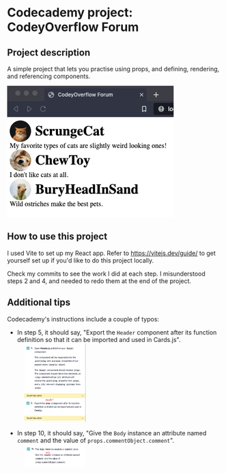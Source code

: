 Codecademy project: CodeyOverflow Forum
======================================

Project description
-------------------
A simple project that lets you practise using props, and defining, rendering, and referencing components.

![Screenshot of how React app looks](endresult.png)

How to use this project
-------------------
I used Vite to set up my React app. Refer to https://vitejs.dev/guide/ to get yourself set up if you'd like to do this project locally.

Check my commits to see the work I did at each step. I misunderstood steps 2 and 4, and needed to redo them at the end of the project.

Additional tips
-------------------
Codecademy's instructions include a couple of typos:

* In step 5, it should say, "Export the `Header` component after its function definition so that it can be imported and used in Cards.js".<br>
&nbsp;&nbsp;&nbsp; <img src="typo-step5.png" width="30%">

* In step 10, it should say, "Give the `Body` instance an attribute named `comment` and the value of `props.commentObject.comment`".<br>
&nbsp;&nbsp;&nbsp; <img src="typo-step10.png" width="30%">
